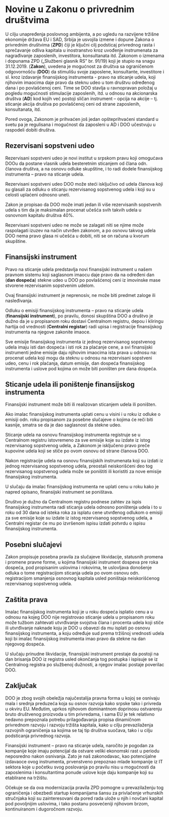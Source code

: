 # Novine u Zakonu o privrednim društvima

U cilju unapređenja poslovnog ambijenta, a po ugledu na razvijene tržišne ekonomije država EU i SAD, Srbija je usvojila izmene i dopune Zakona o privrednim društvima (**ZPD**) čiji je ključni cilj podsticaj privrednog rasta i sprečavanje odliva kapitala u inostranstvo kroz uvođenje instrumenata za nagrađivanje zaposlenih, investitora, konsultanata itd. Zakonom o izmenama i dopunama ZPD („Službeni glasnik RS” br. 91/19) koji je stupio na snagu 31.12.2019. (**Zakon**), uvedena je mogućnost za društva sa ograničenom odgovornošću (**DOO**) da stimulišu svoje zaposlene, konsultante, investitore i sl. kroz izdavanje finansijskog instrumenta - pravo na sticanje udela, koji njihovim imaocima daje pravo da steknu udeo u tom društvu određenog dana i po povlašćenoj ceni. Time se DOO stavlja u ravnopravan položaj u pogledu mogućnosti stimulacije zaposlenih, itd. u odnosu na akcionarska društva (**AD**) kod kojih već postoji sličan instrument – opcija na akcije – tj. sticanje akcija društva po povlašćenoj ceni od strane zaposlenih, konsultanata, itd.

Pored ovoga, Zakonom je prihvaćen još jedan opšteprihvaćeni standard u svetu pa je regulisana i mogućnost da zaposleni u AD i DOO učestvuju u raspodeli dobiti društva.

## Rezervisani sopstveni udeo

Rezervisani sopstveni udeo je novi institut u srpskom pravu koji omogućava DOOu da postane vlasnik udela besteretnim sticanjem od člana odn. članova društva, a na osnovu odluke skupštine, i to radi dodele finansijskog instrumenta – pravo na sticanje udela.

Rezervisani sopstveni udeo DOO može steći isključivo od udela članova koji su glasali za odluku o sticanju rezervisanog sopstvenog udela i koji su u celosti uplaćeni odnosno uneti.

Zakon je propisao da DOO može imati jedan ili više rezervisanih sopstvenih udela s tim da je maksimalan procenat učešća svih takvih udela u osnovnom kapitalu društva 40%.

Rezervisani sopstveni udeo ne može se zalagati niti se njime može raspolagati izuzev na način utvrđen zakonom, a po osnovu takvog udela DOO nema pravo glasa ni učešća u dobiti, niti se on računa u kvorum skupštine.

## Finansijski instrument

Pravo na sticanje udela predstavlja novi finansijski instrument u našem pravnom sistemu koji saglasnom imaocu daje pravo da na određeni dan (**dan dospeća**) stekne udeo u DOO po povlašćenoj ceni iz imovinske mase stvorene rezervisanim sopstvenim udelom.

Ovaj finansijski instrument je neprenosiv, ne može biti predmet zaloge ili nasleđivanja.

Odluku o emisiji finansijskog instrumenta – pravo na sticanje udela (**finansijski instrument**), po pravilu, donosi skupština DOO a društvo je dužno da je u propisanom roku dostavi Centralnom registru, depou i kliringu hartija od vrednosti (**Centralni registar**) radi upisa i registracije finansijskog instrumenta na njegove zakonite imaoce.

Sve emisije finansijskog instrumenta iz jednog rezervisanog sopstvenog udela imaju isti dan dospeća i isti rok za plaćanje cene, a svi finansijski instrumenti jedne emisije daju njihovim imaocima ista prava u odnosu na: procenat udela koji mogu da steknu u odnosu na rezervisani sopstveni udeo, cenu i rok plaćanja, datum emisije, dan dospeća finansijskog instrumenta i uslove pod kojima on može biti poništen pre dana dospeća.

## Sticanje udela ili poništenje finansijskog instrumenta

Finansijski instrument može biti ili realizovan sticanjem udela ili poništen.

Ako imalac finansijskog instrumenta uplati cenu u visini i u roku iz odluke o emisiji odn. roku propisanom za posebne slučajeve o kojima će reči biti kasnije, smatra se da je dao saglasnost da stekne udeo.

Sticanje udela na osnovu finansijskog instrumenta registruje se u Centralnom registru istovremeno za sve emisije koje su izdate iz istog rezervisanog sopstvenog udela, a Zakonom je isključeno pravo preče kupovine udela koji se stiče po ovom osnovu od strane članova DOO.

Nakon registracije udela na osnovu finansijskih instrumenata koji su izdati iz jednog rezervisanog sopstvenog udela, preostali neiskorišćeni deo tog rezervisanog sopstvenog udela može se poništiti ili koristiti za nove emisije finansijskog instrumenta.

U slučaju da imalac finansijskog instrumenta ne uplati cenu u roku kako je napred opisano, finansijski instrument se poništava.

Društvo je dužno da Centralnom registru podnese zahtev za ispis finansijskog instrumenta radi sticanja udela odnosno poništenja udela i to u roku od 30 dana od isteka roka za isplatu cene utvrđenog odlukom o emisiji za sve emisije koje su izdate iz istog rezervisanog sopstvenog udela, a Centralni registar će mu po izvršenom ispisu izdati potvrdu o ispisu finansijskog instrumenta.

## Posebni slučajevi

Zakon propisuje posebna pravila za slučajeve likvidacije, statusnih promena i promene pravne forme, u kojima finansijski instrument dospeva pre roka dospeća, pod propisanim uslovima i rokovima, te uslovljava donošenje odluka o tome registracijom sticanja udela po ovom osnovu odn. registracijom smanjenja osnovnog kapitala usled poništaja neiskorišćenog rezervisanog sopstvenog udela.

## Zaštita prava

Imalac finansijskog instrumenta koji je u roku dospeća isplatio cenu a u odnosu na kojeg DOO nije registrovao sticanje udela u propisanom roku može tužbom zahtevati utvrđivanje svojstva člana i procenta udela koji stiče ili utvrđivanje naknade koju je DOO u obavezi da mu isplati po osnovu finansijskog instrumenta, a koju određuje sud prema tržišnoj vrednosti udela koji bi imalac finansijskog instrumenta imao pravo da stekne na dan njegovog dospeća.

U slučaju prinudne likvidacije, finansijski instrument prestaje da postoji na dan brisanja DOO iz registra usled okončanja tog postupka i ispisuje se iz Centralnog registra po službenoj dužnosti, a njegov imalac postaje poverilac DOO.

## Zaključak

DOO je zbog svojih obeležja najučestalija pravna forma u kojoj se osnivaju mala i srednja preduzeća koja su osnov razvoja kako srpske tako i privreda u okviru EU. Međutim, uprkos njihovom dominantnom doprinosu ostvarenju bruto društvenog proizvoda u tim privredama, i sama EU je tek relativno nedavno prepoznala potrebu prilagođavanja propisa dinamičnom privrednom razvoju i razvoju tržišta kapitala, kako u cilju prevazilaženja razvojnih ograničenja sa kojima se taj tip društva suočava, tako i u cilju podsticanja privrednog razvoja.

Finansijski instrument – pravo na sticanje udela, naročito je pogodan za kompanije koje imaju potencijal da ostvare veliki ekonomski rast u periodu neposredno nakon osnivanja. Zato je naš zakonodavac, kao potencijalne izdavaoce ovog instrumenta, prvenstveno prepoznao mlade kompanije iz IT sektora koje u početku svog poslovanja po pravilu nisu u mogućnosti da zaposlenima i konsultantima ponude uslove koje daju kompanije koji su etablirane na tržištu.

Očekuje se da ova modernizacija pravila ZPD pomogne u prevazilaženju tog ograničenja i obezbedi startup kompanijama šansu za privlačenje vrhunskih stručnjaka koji su zainteresovani da pored rada ulože u njih i novčani kapital pod povoljnijim uslovima, i tako postanu posvećeniji njihovom brzom, kontinuiranom i dugoročnom razvoju.
